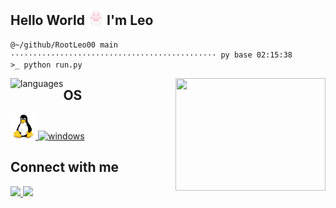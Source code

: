 ## Hello World <img width="5%" height="5%" src="./gif/cat-pwn.gif"> I'm Leo 

```console  
@~/github/RootLeo00 main ⋅⋅⋅⋅⋅⋅⋅⋅⋅⋅⋅⋅⋅⋅⋅⋅⋅⋅⋅⋅⋅⋅⋅⋅⋅⋅⋅⋅⋅⋅⋅⋅⋅⋅⋅⋅⋅⋅⋅⋅⋅⋅⋅⋅⋅⋅ py base 02:15:38
>_ python run.py 
```
<p align="right"> 
 <img align="right" width="240" height="180" src="https://64.media.tumblr.com/9dd582db50e03c52bc309f043f7746ab/tumblr_muh0a5I1hr1qmpmfmo1_500.gifv">
  </p>

<p align="left"> 
<a href="https://github.com/RootLeo00">
<img align="left" alt="languages" src="https://github-readme-stats.vercel.app/api/top-langs/?username=RootLeo00&layout=compact&langs_count=10&hide_progress=false&theme=radical">
</a>
 </p>


## OS
<p align="left"> 
<a href="https://www.linux.org/" target="_blank" rel="noreferrer"> <img src="https://raw.githubusercontent.com/devicons/devicon/master/icons/linux/linux-original.svg" alt="linux" width="40" height="40"/>
<a href="https://www.microsoft.com/it-it/windows/windows-11" target="_blank" rel="noreferrer"> <img src="https://upload.wikimedia.org/wikipedia/commons/5/5f/Windows_logo_-_2012.svg" alt="windows" width="40" height="40" /> </a>
 </p>
 
 
## Connect with me
<p align="left">
   <a href="https://www.linkedin.com/in/caterina-leonelli-7985b5228"> 
  <img src="https://img.shields.io/badge/LinkedIn-blue?style=flat&logo=linkedin&labelColor=blue" /> </a>
 <a href="https://github.com/rootleo00?tab=followers">
   <img src="https://img.shields.io/github/followers/rootleo00.svg?style=social&label=Follow&maxAge=2592000)](https://github.com/rootleo00?tab=followers" /> </a>
</p>


